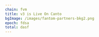 ```yaml
---
chain: fvm
title: v3 is Live On Canto
bgImage: /images/fantom-partners-bkg2.png
epoch: fdsa
total: dasf
---
```

